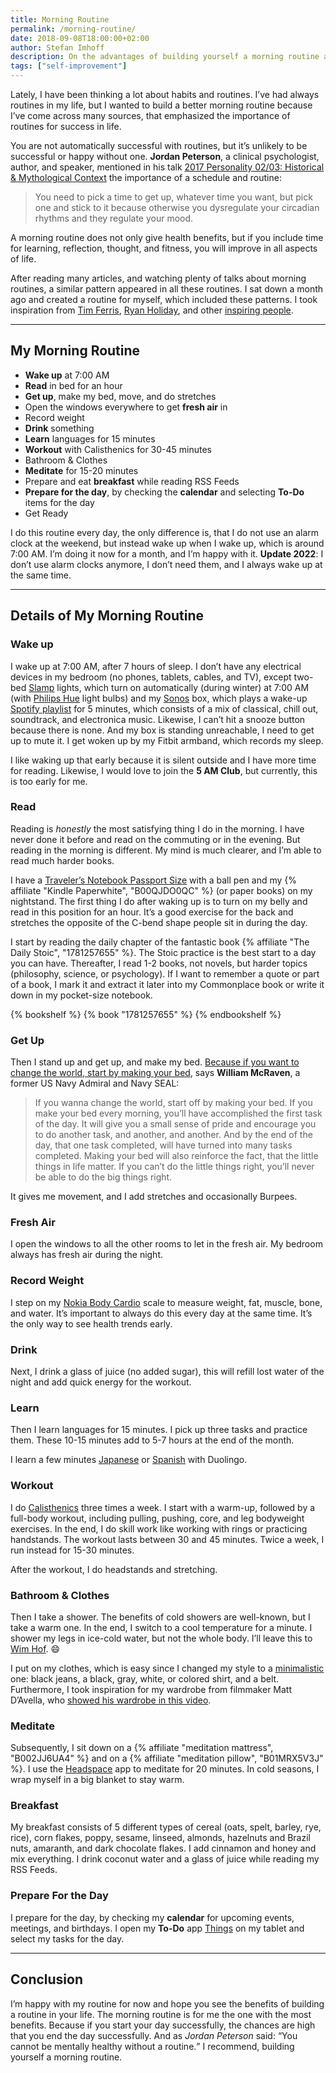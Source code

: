```yaml
---
title: Morning Routine
permalink: /morning-routine/
date: 2018-09-08T18:00:00+02:00
author: Stefan Imhoff
description: On the advantages of building yourself a morning routine and the details of my morning routine.
tags: ["self-improvement"]
---
```


Lately, I have been thinking a lot about habits and routines. I’ve had always routines in my life, but I wanted to build a better morning routine because I’ve come across many sources, that emphasized the importance of routines for success in life.

You are not automatically successful with routines, but it’s unlikely to be successful or happy without one. **Jordan Peterson**, a clinical psychologist, author, and speaker, mentioned in his talk [2017 Personality 02/03: Historical & Mythological Context](https://youtu.be/HbAZ6cFxCeY?t=1h36m32s) the importance of a schedule and routine:

> You need to pick a time to get up, whatever time you want, but pick one and stick to it because otherwise you dysregulate your circadian rhythms and they regulate your mood.

A morning routine does not only give health benefits, but if you include time for learning, reflection, thought, and fitness, you will improve in all aspects of life.

After reading many articles, and watching plenty of talks about morning routines, a similar pattern appeared in all these routines. I sat down a month ago and created a routine for myself, which included these patterns. I took inspiration from [Tim Ferris](https://youtu.be/LHAyE0UC5I4), [Ryan Holiday](https://ryanholiday.net/my-morning-routine/), and other [inspiring people](https://mymorningroutine.com/routines/).

---

## My Morning Routine

- **Wake up** at 7:00 AM
- **Read** in bed for an hour
- **Get up**, make my bed, move, and do stretches
- Open the windows everywhere to get **fresh air** in
- Record weight
- **Drink** something
- **Learn** languages for 15 minutes
- **Workout** with Calisthenics for 30-45 minutes
- Bathroom & Clothes
- **Meditate** for 15-20 minutes
- Prepare and eat **breakfast** while reading RSS Feeds
- **Prepare for the day**, by checking the **calendar** and selecting **To-Do** items for the day
- Get Ready

I do this routine every day, the only difference is, that I do not use an alarm clock at the weekend, but instead wake up when I wake up, which is around 7:00 AM. I’m doing it now for a month, and I’m happy with it. **Update 2022**: I don’t use alarm clocks anymore, I don’t need them, and I always wake up at the same time.

---

## Details of My Morning Routine

### Wake up

I wake up at 7:00 AM, after 7 hours of sleep. I don’t have any electrical devices in my bedroom (no phones, tablets, cables, and TV), except two-bed [Slamp](https://www.slamp.com/en/products/table/bach-table/) lights, which turn on automatically (during winter) at 7:00 AM (with [Philips Hue](https://www2.meethue.com/) light bulbs) and my [Sonos](https://www.sonos.com) box, which plays a wake-up [Spotify playlist](https://open.spotify.com/user/kogakure/playlist/4w4fnIgjcpUHJibrxJxMtO?si=3RBg7rd8QTeny_KE1fuMLg) for 5 minutes, which consists of a mix of classical, chill out, soundtrack, and electronica music. Likewise, I can’t hit a snooze button because there is none. And my box is standing unreachable, I need to get up to mute it. I get woken up by my Fitbit armband, which records my sleep.

I like waking up that early because it is silent outside and I have more time for reading. Likewise, I would love to join the **5 AM Club**, but currently, this is too early for me.

### Read

Reading is _honestly_ the most satisfying thing I do in the morning. I have never done it before and read on the commuting or in the evening. But reading in the morning is different. My mind is much clearer, and I’m able to read much harder books.

I have a [Traveler’s Notebook Passport Size](https://www.travelers-company.com/products/trnote/starter-kit-passport) with a ball pen and my {% affiliate "Kindle Paperwhite", "B00QJDO0QC" %} (or paper books) on my nightstand. The first thing I do after waking up is to turn on my belly and read in this position for an hour. It’s a good exercise for the back and stretches the opposite of the C-bend shape people sit in during the day.

I start by reading the daily chapter of the fantastic book {% affiliate "The Daily Stoic", "1781257655" %}. The Stoic practice is the best start to a day you can have. Thereafter, I read 1-2 books, not novels, but harder topics (philosophy, science, or psychology). If I want to remember a quote or part of a book, I mark it and extract it later into my Commonplace book or write it down in my pocket-size notebook.

{% bookshelf %}
{% book "1781257655" %}
{% endbookshelf %}

### Get Up

Then I stand up and get up, and make my bed. [Because if you want to change the world, start by making your bed](https://youtu.be/3sK3wJAxGfs), says **William McRaven**, a former US Navy Admiral and Navy SEAL:

> If you wanna change the world, start off by making your bed. If you make your bed every morning, you’ll have accomplished the first task of the day. It will give you a small sense of pride and encourage you to do another task, and another, and another. And by the end of the day, that one task completed, will have turned into many tasks completed. Making your bed will also reinforce the fact, that the little things in life matter. If you can’t do the little things right, you’ll never be able to do the big things right.

It gives me movement, and I add stretches and occasionally Burpees.

### Fresh Air

I open the windows to all the other rooms to let in the fresh air. My bedroom always has fresh air during the night.

### Record Weight

I step on my [Nokia Body Cardio](https://www.withings.com/de/de/body-cardio) scale to measure weight, fat, muscle, bone, and water. It’s important to always do this every day at the same time. It’s the only way to see health trends early.

### Drink

Next, I drink a glass of juice (no added sugar), this will refill lost water of the night and add quick energy for the workout.

### Learn

Then I learn languages for 15 minutes. I pick up three tasks and practice them. These 10-15 minutes add to 5-7 hours at the end of the month.

I learn a few minutes [Japanese](https://en.duolingo.com/course/ja/en/Learn-Japanese) or [Spanish](https://en.duolingo.com/course/es/en/Learn-Spanish) with Duolingo.

### Workout

I do [Calisthenics](/calisthenics/) three times a week. I start with a warm-up, followed by a full-body workout, including pulling, pushing, core, and leg bodyweight exercises. In the end, I do skill work like working with rings or practicing handstands. The workout lasts between 30 and 45 minutes. Twice a week, I run instead for 15-30 minutes.

After the workout, I do headstands and stretching.

### Bathroom & Clothes

Then I take a shower. The benefits of cold showers are well-known, but I take a warm one. In the end, I switch to a cool temperature for a minute. I shower my legs in ice-cold water, but not the whole body. I’ll leave this to [Wim Hof](https://youtu.be/OpTG02x6w5o). 😄

I put on my clothes, which is easy since I changed my style to a [minimalistic](/minimalism/) one: black jeans, a black, gray, white, or colored shirt, and a belt. Furthermore, I took inspiration for my wardrobe from filmmaker Matt D’Avella, who [showed his wardrobe in this video](https://youtu.be/DSHsIOIhjJY).

### Meditate

Subsequently, I sit down on a {% affiliate "meditation mattress", "B002JJ6UA4" %} and on a {% affiliate "meditation pillow", "B01MRX5V3J" %}. I use the [Headspace](https://www.headspace.com/) app to meditate for 20 minutes. In cold seasons, I wrap myself in a big blanket to stay warm.

### Breakfast

My breakfast consists of 5 different types of cereal (oats, spelt, barley, rye, rice), corn flakes, poppy, sesame, linseed, almonds, hazelnuts and Brazil nuts, amaranth, and dark chocolate flakes. I add cinnamon and honey and mix everything. I drink coconut water and a glass of juice while reading my RSS Feeds.

### Prepare For the Day

I prepare for the day, by checking my **calendar** for upcoming events, meetings, and birthdays. I open my **To-Do** app [Things](https://culturedcode.com/things/) on my tablet and select my tasks for the day.

---

## Conclusion

I’m happy with my routine for now and hope you see the benefits of building a routine in your life. The morning routine is for me the one with the most benefits. Because if you start your day successfully, the chances are high that you end the day successfully. And as _Jordan Peterson_ said: <q>You cannot be mentally healthy without a routine.</q> I recommend, building yourself a morning routine.
